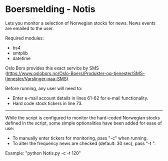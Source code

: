 # Boersmelding - Notis
Lets you monitor a selection of Norwegian stocks for news. News events are emailed to the user.

Required modules:
- bs4
- smtplib
- datetime

Oslo Bors provides this exact service by SMS (https://www.oslobors.no/Oslo-Boers/Produkter-og-tjenester/SMS-tjenester/Varslinger-paa-SMS).

Before running, any user will need to:
- Enter e-mail account details in lines 61-62 for e-mail functionality.
- Hard code stock tickers in line 73. 

------------------

While the script is configured to monitor the hard-coded Norwegian stocks defined in the script, some simple optionalities have been added for ease of use:

- To manually enter tickers for monitoring, pass "-c" when running.
- To alter the frequency news are checked (default: 30 sec), pass "-t <seconds>".

Example: "python Notis.py -c -t 120"
